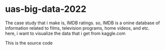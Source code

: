 # uas-big-data-2022
The case study that i make is, IMDB ratings. so, IMDB is a onine database of information related to films,
television programs, home videos, and etc. here, i want to visualize the data that i get from
kaggle.com

This is the source code
